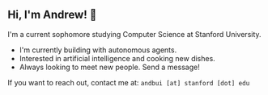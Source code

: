 ## Hi, I'm Andrew! 👋
I'm a current sophomore studying Computer Science at Stanford University.

- I'm currently building with autonomous agents.
- Interested in artificial intelligence and cooking new dishes.
- Always looking to meet new people. Send a message!

If you want to reach out, contact me at: `andbui [at] stanford [dot] edu`

<!--
**andrvw/andrvw** is a ✨ _special_ ✨ repository because its `README.md` (this file) appears on your GitHub profile.

Here are some ideas to get you started:

- 🔭 I’m currently working on ...
- 🌱 I’m currently learning ...
- 👯 I’m looking to collaborate on ...
- 🤔 I’m looking for help with ...
- 💬 Ask me about ...
- 📫 How to reach me: ...
- 😄 Pronouns: ...
- ⚡ Fun fact: ...
-->
